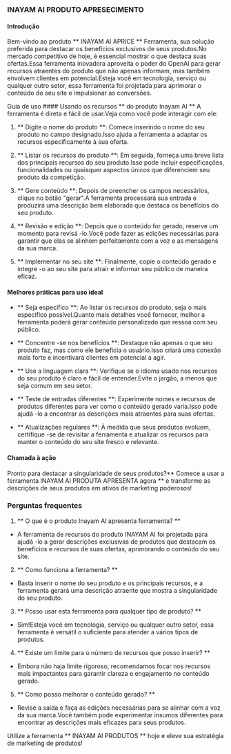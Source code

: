 ### INAYAM AI PRODUTO APRESECIMENTO

#### Introdução
Bem-vindo ao produto ** INAYAM AI APRICE ** Ferramenta, sua solução preferida para destacar os benefícios exclusivos de seus produtos.No mercado competitivo de hoje, é essencial mostrar o que destaca suas ofertas.Essa ferramenta inovadora aproveita o poder do OpenAI para gerar recursos atraentes do produto que não apenas informam, mas também envolvem clientes em potencial.Esteja você em tecnologia, serviço ou qualquer outro setor, essa ferramenta foi projetada para aprimorar o conteúdo do seu site e impulsionar as conversões.

Guia de uso ####
Usando os recursos ** do produto Inayam AI ** A ferramenta é direta e fácil de usar.Veja como você pode interagir com ele:

1. ** Digite o nome do produto **: Comece inserindo o nome do seu produto no campo designado.Isso ajuda a ferramenta a adaptar os recursos especificamente à sua oferta.

2. ** Listar os recursos do produto **: Em seguida, forneça uma breve lista dos principais recursos do seu produto.Isso pode incluir especificações, funcionalidades ou quaisquer aspectos únicos que diferenciem seu produto da competição.

3. ** Gere conteúdo **: Depois de preencher os campos necessários, clique no botão "gerar".A ferramenta processará sua entrada e produzirá uma descrição bem elaborada que destaca os benefícios do seu produto.

4. ** Revisão e edição **: Depois que o conteúdo for gerado, reserve um momento para revisá -lo.Você pode fazer as edições necessárias para garantir que elas se alinhem perfeitamente com a voz e as mensagens da sua marca.

5. ** Implementar no seu site **: Finalmente, copie o conteúdo gerado e integre -o ao seu site para atrair e informar seu público de maneira eficaz.

#### Melhores práticas para uso ideal
- ** Seja específico **: Ao listar os recursos do produto, seja o mais específico possível.Quanto mais detalhes você fornecer, melhor a ferramenta poderá gerar conteúdo personalizado que ressoa com seu público.

- ** Concentre -se nos benefícios **: Destaque não apenas o que seu produto faz, mas como ele beneficia o usuário.Isso criará uma conexão mais forte e incentivará clientes em potencial a agir.

- ** Use a linguagem clara **: Verifique se o idioma usado nos recursos do seu produto é claro e fácil de entender.Evite o jargão, a menos que seja comum em seu setor.

- ** Teste de entradas diferentes **: Experimente nomes e recursos de produtos diferentes para ver como o conteúdo gerado varia.Isso pode ajudá -lo a encontrar as descrições mais atraentes para suas ofertas.

- ** Atualizações regulares **: À medida que seus produtos evoluem, certifique -se de revisitar a ferramenta e atualizar os recursos para manter o conteúdo do seu site fresco e relevante.

#### Chamada à ação
Pronto para destacar a singularidade de seus produtos?** Comece a usar a ferramenta INAYAM AI PRODUTA APRESENTA agora ** e transforme as descrições de seus produtos em ativos de marketing poderosos!

### Perguntas frequentes

1. ** O que é o produto Inayam AI apresenta ferramenta? **
- A ferramenta de recursos do produto INAYAM AI foi projetada para ajudá -lo a gerar descrições exclusivas de produtos que destacam os benefícios e recursos de suas ofertas, aprimorando o conteúdo do seu site.

2. ** Como funciona a ferramenta? **
- Basta inserir o nome do seu produto e os principais recursos, e a ferramenta gerará uma descrição atraente que mostra a singularidade do seu produto.

3. ** Posso usar esta ferramenta para qualquer tipo de produto? **
- Sim!Esteja você em tecnologia, serviço ou qualquer outro setor, essa ferramenta é versátil o suficiente para atender a vários tipos de produtos.

4. ** Existe um limite para o número de recursos que posso inserir? **
- Embora não haja limite rigoroso, recomendamos focar nos recursos mais impactantes para garantir clareza e engajamento no conteúdo gerado.

5. ** Como posso melhorar o conteúdo gerado? **
- Revise a saída e faça as edições necessárias para se alinhar com a voz da sua marca.Você também pode experimentar insumos diferentes para encontrar as descrições mais eficazes para seus produtos.

Utilize a ferramenta ** INAYAM AI PRODUTOS ** hoje e eleve sua estratégia de marketing de produtos!